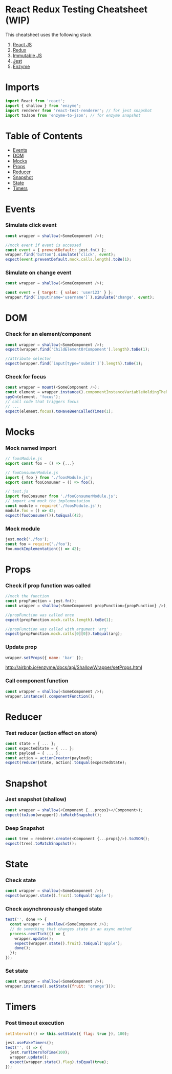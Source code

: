 # React Redux Testing Cheatsheet (WIP)

This cheatsheet uses the following stack
1. [React JS](https://github.com/facebook/react)
2. [Redux](https://github.com/reactjs/redux)
3. [Immutable JS](https://github.com/facebook/immutable-js)
4. [Jest](https://github.com/facebook/jest)
5. [Enzyme](https://github.com/airbnb/enzyme) 

# Imports

```javascript
import React from 'react';
import { shallow } from 'enzyme';
import renderer from 'react-test-renderer'; // for jest snapshot
import toJson from 'enzyme-to-json'; // for enzyme snapshot
```

# Table of Contents
- [Events](https://github.com/arjunu/react-redux-testing-cheatsheet#events)
- [DOM](https://github.com/arjunu/react-redux-testing-cheatsheet#dom)
- [Mocks](https://github.com/arjunu/react-redux-testing-cheatsheet#mocks)
- [Props](https://github.com/arjunu/react-redux-testing-cheatsheet#props)
- [Reducer](https://github.com/arjunu/react-redux-testing-cheatsheet#reducer)
- [Snapshot](https://github.com/arjunu/react-redux-testing-cheatsheet#snapshot)
- [State](https://github.com/arjunu/react-redux-testing-cheatsheet#state)
- [Timers](https://github.com/arjunu/react-redux-testing-cheatsheet#timers)

# Events

### Simulate click event

```javascript
const wrapper = shallow(<SomeComponent />);

//mock event if event is accessed
const event = { preventDefault: jest.fn() };
wrapper.find('button').simulate('click', event);
expect(event.preventDefault.mock.calls.length).toBe(1);
```
### Simulate on change event

```javascript
const wrapper = shallow(<SomeComponent />);

const event = { target: { value: 'user123' } };
wrapper.find(`input[name='username']`).simulate('change', event);
```

# DOM

### Check for an element/component

```javascript
const wrapper = shallow(<SomeComponent />);
expect(wrapper.find('ChildElementOrComponent').length).toBe(1);

//attribute selector
expect(wrapper.find(`input[type='submit']`).length).toBe(1);
```

### Check for focus

```javascript
const wrapper = mount(<SomeComponent />);
const element = wrapper.instance().componentInstanceVariableHoldingTheRef;
spyOn(element, 'focus');
// call code that triggers focus
// ...
expect(element.focus).toHaveBeenCalledTimes(1);
```
# Mocks

### Mock named import

```javascript
// foosModule.js
export const foo = () => {...}

// fooConsumerModule.js
import { foo } from './foosModule.js';
export const fooConsumer = () => foo();

// test.js 
import fooConsumer from './fooConsumerModule.js';
// import and mock the implementation
const module = require('./foosModule.js');
module.foo = () => 42;
expect(fooConsumer()).toEqual(42);
```

### Mock module

```javascript
jest.mock('./foo');
const foo = require('./foo');
foo.mockImplementation(() => 42);
```

# Props

### Check if prop function was called

```javascript
//mock the function
const propFunction = jest.fn();
const wrapper = shallow(<SomeComponent propFunction={propFunction} />);

//propFunction was called once
expect(propFunction.mock.calls.length).toBe(1);

//propFunction was called with argument 'arg'
expect(propFunction.mock.calls[0][0]).toEqual(arg);
```
### Update prop

```javascript
wrapper.setProps({ name: 'bar' });
```

http://airbnb.io/enzyme/docs/api/ShallowWrapper/setProps.html

### Call component function

```javascript
const wrapper = shallow(<SomeComponent />);
wrapper.instance().componentFunction();
```

# Reducer

### Test reducer (action effect on store)

```javascript
const state = { ... };
const expectedState = { ... };
const payload = { ... };
const action = actionCreator(payload);
expect(reducer(state, action).toEqual(expectedState);
```
# Snapshot

### Jest snapshot (shallow)

```javascript
const wrapper = shallow(<Component {...props}></Component>);
expect(toJson(wrapper)).toMatchSnapshot();
```

### Deep Snapshot 

```javascript
const tree = renderer.create(<Component {...props}/>).toJSON();
expect(tree).toMatchSnapshot();
```

# State

### Check state 

```javascript
const wrapper = shallow(<SomeComponent />);
expect(wrapper.state().fruit).toEqual('apple');
```

### Check asynchronously changed state 

```javascript
test('', done => {
  const wrapper = shallow(<SomeComponent />);
  // do something that changes state in an async method
  process.nextTick(() => {
    wrapper.update();
    expect(wrapper.state().fruit).toEqual('apple');
    done();
  });
});
```

### Set state

```javascript
const wrapper = shallow(<SomeComponent />);
wrapper.instance().setState({fruit: 'orange'}));
```

# Timers

### Post timeout execution 

```javascript
setInterval(() => this.setState({ flag: true }), 100);

jest.useFakeTimers();
test('', () => {
  jest.runTimersToTime(100);
  wrapper.update();
  expect(wrapper.state().flag).toEqual(true);
});
```
